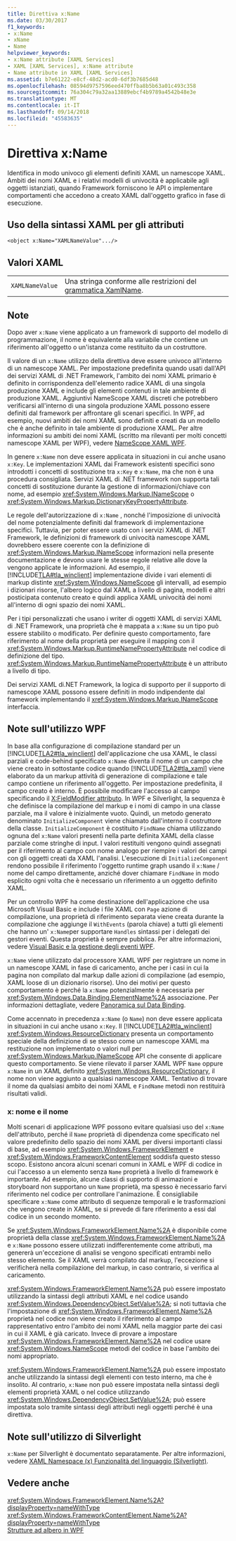 ```yaml
---
title: Direttiva x:Name
ms.date: 03/30/2017
f1_keywords:
- x:Name
- xName
- Name
helpviewer_keywords:
- x:Name attribute [XAML Services]
- XAML [XAML Services], x:Name attribute
- Name attribute in XAML [XAML Services]
ms.assetid: b7e61222-e8cf-48d2-acd0-6df3b7685d48
ms.openlocfilehash: 08594d9757596eed470ffba8b5b63a01c493c358
ms.sourcegitcommit: 76a304c79a32aa13889ebcf4b9789a4542b48e3e
ms.translationtype: MT
ms.contentlocale: it-IT
ms.lasthandoff: 09/14/2018
ms.locfileid: "45583635"
---
```

# <a name="xname-directive"></a>Direttiva x:Name
Identifica in modo univoco gli elementi definiti XAML un namescope XAML. Ambiti dei nomi XAML e i relativi modelli di univocità è applicabile agli oggetti istanziati, quando Framework forniscono le API o implementare comportamenti che accedono a creato XAML dall'oggetto grafico in fase di esecuzione.  
  
## <a name="xaml-attribute-usage"></a>Uso della sintassi XAML per gli attributi  
  
```xaml  
<object x:Name="XAMLNameValue".../>  
```  
  
## <a name="xaml-values"></a>Valori XAML  
  
|||  
|-|-|  
|`XAMLNameValue`|Una stringa conforme alle restrizioni del [grammatica XamlName](../../../docs/framework/xaml-services/xamlname-grammar.md).|  
  
## <a name="remarks"></a>Note  
 Dopo aver `x:Name` viene applicato a un framework di supporto del modello di programmazione, il nome è equivalente alla variabile che contiene un riferimento all'oggetto o un'istanza come restituito da un costruttore.  
  
 Il valore di un `x:Name` utilizzo della direttiva deve essere univoco all'interno di un namescope XAML. Per impostazione predefinita quando usati dall'API dei servizi XAML di .NET Framework, l'ambito dei nomi XAML primario è definito in corrispondenza dell'elemento radice XAML di una singola produzione XAML e include gli elementi contenuti in tale ambiente di produzione XAML. Aggiuntivi NameScope XAML discreti che potrebbero verificarsi all'interno di una singola produzione XAML possono essere definiti dal framework per affrontare gli scenari specifici. In WPF, ad esempio, nuovi ambiti dei nomi XAML sono definiti e creati da un modello che è anche definito in tale ambiente di produzione XAML. Per altre informazioni su ambiti dei nomi XAML (scritto ma rilevanti per molti concetti namescope XAML per WPF), vedere [NameScope XAML WPF](../../../docs/framework/wpf/advanced/wpf-xaml-namescopes.md).  
  
 In genere `x:Name` non deve essere applicata in situazioni in cui anche usano `x:Key`. Le implementazioni XAML dai Framework esistenti specifici sono introdotti i concetti di sostituzione tra `x:Key` e `x:Name`, ma che non è una procedura consigliata. Servizi XAML di .NET framework non supporta tali concetti di sostituzione durante la gestione di informazioni/chiave con nome, ad esempio <xref:System.Windows.Markup.INameScope> o <xref:System.Windows.Markup.DictionaryKeyPropertyAttribute>.  
  
 Le regole dell'autorizzazione di `x:Name` , nonché l'imposizione di univocità del nome potenzialmente definiti dal framework di implementazione specifici. Tuttavia, per poter essere usato con i servizi XAML di .NET Framework, le definizioni di framework di univocità namescope XAML dovrebbero essere coerente con la definizione di <xref:System.Windows.Markup.INameScope> informazioni nella presente documentazione e devono usare le stesse regole relative alle dove la vengono applicate le informazioni. Ad esempio, il [!INCLUDE[TLA#tla_winclient](../../../includes/tlasharptla-winclient-md.md)] implementazione divide i vari elementi di markup distinte <xref:System.Windows.NameScope> gli intervalli, ad esempio i dizionari risorse, l'albero logico dal XAML a livello di pagina, modelli e altri posticipata contenuto creato e quindi applica XAML univocità dei nomi all'interno di ogni spazio dei nomi XAML.  
  
 Per i tipi personalizzati che usano i writer di oggetti XAML di servizi XAML di .NET Framework, una proprietà che è mappata a `x:Name` su un tipo può essere stabilito o modificato. Per definire questo comportamento, fare riferimento al nome della proprietà per eseguire il mapping con il <xref:System.Windows.Markup.RuntimeNamePropertyAttribute> nel codice di definizione del tipo.  <xref:System.Windows.Markup.RuntimeNamePropertyAttribute> è un attributo a livello di tipo.  
  
 Dei servizi XAML di.NET Framework, la logica di supporto per il supporto di namescope XAML possono essere definiti in modo indipendente dal framework implementando il <xref:System.Windows.Markup.INameScope> interfaccia.  
  
## <a name="wpf-usage-notes"></a>Note sull'utilizzo WPF  
 In base alla configurazione di compilazione standard per un [!INCLUDE[TLA2#tla_winclient](../../../includes/tla2sharptla-winclient-md.md)] dell'applicazione che usa XAML, le classi parziali e code-behind specificato `x:Name` diventa il nome di un campo che viene creato in sottostante codice quando [!INCLUDE[TLA2#tla_xaml](../../../includes/tla2sharptla-xaml-md.md)] viene elaborato da un markup attività di generazione di compilazione e tale campo contiene un riferimento all'oggetto. Per impostazione predefinita, il campo creato è interno. È possibile modificare l'accesso al campo specificando il [X:FieldModifier attributo](../../../docs/framework/xaml-services/x-fieldmodifier-directive.md). In WPF e Silverlight, la sequenza è che definisce la compilazione del markup e i nomi di campo in una classe parziale, ma il valore è inizialmente vuoto. Quindi, un metodo generato denominato `InitializeComponent` viene chiamato dall'interno il costruttore della classe. `InitializeComponent` è costituito `FindName` chiama utilizzando ognuna del `x:Name` valori presenti nella parte definita XAML della classe parziale come stringhe di input. I valori restituiti vengono quindi assegnati per il riferimento al campo con nome analogo per riempire i valori dei campi con gli oggetti creati da XAML l'analisi. L'esecuzione di `InitializeComponent` rendono possibile il riferimento l'oggetto runtime graph usando il `x:Name` / nome del campo direttamente, anziché dover chiamare `FindName` in modo esplicito ogni volta che è necessario un riferimento a un oggetto definito XAML.  
  
 Per un controllo WPF ha come destinazione dell'applicazione che usa Microsoft Visual Basic e include i file XAML con `Page` azione di compilazione, una proprietà di riferimento separata viene creata durante la compilazione che aggiunge il `WithEvents` (parola chiave) a tutti gli elementi che hanno un' `x:Name`per supportare `Handles` sintassi per i delegati dei gestori eventi. Questa proprietà è sempre pubblica. Per altre informazioni, vedere [Visual Basic e la gestione degli eventi WPF](../../../docs/framework/wpf/advanced/visual-basic-and-wpf-event-handling.md).  
  
 `x:Name` viene utilizzato dal processore XAML WPF per registrare un nome in un namescope XAML in fase di caricamento, anche per i casi in cui la pagina non compilato dal markup dalle azioni di compilazione (ad esempio, XAML loose di un dizionario risorse). Uno dei motivi per questo comportamento è perché la `x:Name` potenzialmente è necessaria per <xref:System.Windows.Data.Binding.ElementName%2A> associazione. Per informazioni dettagliate, vedere [Panoramica sul Data Binding](../../../docs/framework/wpf/data/data-binding-overview.md).  
  
 Come accennato in precedenza `x:Name` (o `Name`) non deve essere applicata in situazioni in cui anche usano `x:Key`. Il [!INCLUDE[TLA2#tla_winclient](../../../includes/tla2sharptla-winclient-md.md)] <xref:System.Windows.ResourceDictionary> presenta un comportamento speciale della definizione di se stesso come un namescope XAML ma restituzione non implementato o valori null per <xref:System.Windows.Markup.INameScope> API che consente di applicare questo comportamento. Se viene rilevato il parser XAML WPF `Name` oppure `x:Name` in un XAML definito <xref:System.Windows.ResourceDictionary>, il nome non viene aggiunto a qualsiasi namescope XAML. Tentativo di trovare il nome da qualsiasi ambito dei nomi XAML e `FindName` metodi non restituirà risultati validi.  
  
### <a name="xname-and-name"></a>x: nome e il nome  
 Molti scenari di applicazione WPF possono evitare qualsiasi uso del `x:Name` dell'attributo, perché il `Name` proprietà di dipendenza come specificato nel valore predefinito dello spazio dei nomi XAML per diversi importanti classi di base, ad esempio <xref:System.Windows.FrameworkElement> e <xref:System.Windows.FrameworkContentElement> soddisfa questo stesso scopo. Esistono ancora alcuni scenari comuni in XAML e WPF di codice in cui l'accesso a un elemento senza `Name` proprietà a livello di framework è importante. Ad esempio, alcune classi di supporto di animazioni e storyboard non supportano un `Name` proprietà, ma spesso è necessario farvi riferimento nel codice per controllare l'animazione. È consigliabile specificare `x:Name` come attributo di sequenze temporali e le trasformazioni che vengono create in XAML, se si prevede di fare riferimento a essi dal codice in un secondo momento.  
  
 Se <xref:System.Windows.FrameworkElement.Name%2A> è disponibile come proprietà della classe <xref:System.Windows.FrameworkElement.Name%2A> e `x:Name` possono essere utilizzati indifferentemente come attributi, ma genererà un'eccezione di analisi se vengono specificati entrambi nello stesso elemento. Se il XAML verrà compilato dal markup, l'eccezione si verificherà nella compilazione del markup, in caso contrario, si verifica al caricamento.  
  
 <xref:System.Windows.FrameworkElement.Name%2A> può essere impostato utilizzando la sintassi degli attributi XAML e nel codice usando <xref:System.Windows.DependencyObject.SetValue%2A>; si noti tuttavia che l'impostazione di <xref:System.Windows.FrameworkElement.Name%2A> proprietà nel codice non viene creato il riferimento al campo rappresentativo entro l'ambito dei nomi XAML nella maggior parte dei casi in cui il XAML è già caricato. Invece di provare a impostare <xref:System.Windows.FrameworkElement.Name%2A> nel codice usare <xref:System.Windows.NameScope> metodi del codice in base l'ambito dei nomi appropriato.  
  
 <xref:System.Windows.FrameworkElement.Name%2A> può essere impostato anche utilizzando la sintassi degli elementi con testo interno, ma che è insolito. Al contrario, `x:Name` non può essere impostata nella sintassi degli elementi proprietà XAML o nel codice utilizzando <xref:System.Windows.DependencyObject.SetValue%2A>; può essere impostata solo tramite sintassi degli attributi negli oggetti perché è una direttiva.  
  
## <a name="silverlight-usage-notes"></a>Note sull'utilizzo di Silverlight  
 `x:Name` per Silverlight è documentato separatamente. Per altre informazioni, vedere [XAML Namespace (x) Funzionalità del linguaggio (Silverlight)](https://go.microsoft.com/fwlink/?LinkId=199081).  
  
## <a name="see-also"></a>Vedere anche  
 <xref:System.Windows.FrameworkElement.Name%2A?displayProperty=nameWithType>  
 <xref:System.Windows.FrameworkContentElement.Name%2A?displayProperty=nameWithType>  
 [Strutture ad albero in WPF](../../../docs/framework/wpf/advanced/trees-in-wpf.md)
